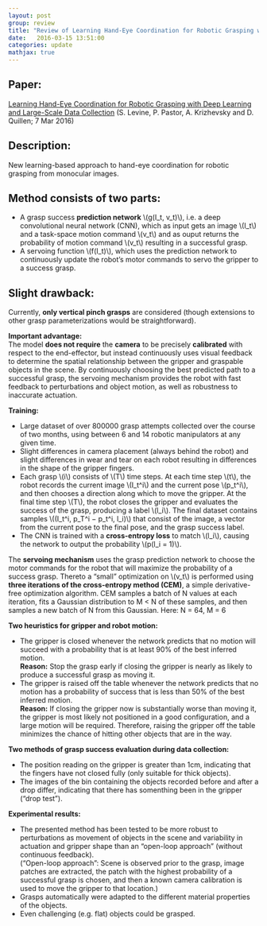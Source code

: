 ```yaml
---
layout: post
group: review
title: "Review of Learning Hand-Eye Coordination for Robotic Grasping with Deep Learning and Large-Scale Data Collection"
date:   2016-03-15 13:51:00
categories: update
mathjax: true
---
```


## Paper:
[Learning Hand-Eye Coordination for Robotic Grasping with Deep Learning and Large-Scale Data Collection](http://arxiv.org/abs/1603.02199)
(S. Levine, P. Pastor, A. Krizhevsky and D. Quillen; 7 Mar 2016)


## Description:
New learning-based approach to hand-eye coordination for robotic grasping from monocular images. 


## Method consists of two parts:
*  A grasp success __prediction network__ \\(g(I_t, v_t)\\), i.e. a deep convolutional neural network (CNN), which as input gets an image \\(I_t\\) and a task-space motion command \\(v_t\\) and as ouput returns the probability of motion command \\(v_t\\) resulting in a successful grasp.
*  A servoing function \\(f(I_t)\\), which uses the prediction network to continuously update the robot’s motor commands to servo the gripper to a success grasp. <br />


## Slight drawback:
Currently, **only vertical pinch grasps** are considered (though extensions to other grasp parameterizations would be straightforward).

__Important advantage:__ <br />
The model **does not require** the **camera** to be precisely **calibrated** with respect to the end-effector, 
but instead continuously uses visual feedback to determine the spatial relationship between the gripper and graspable 
objects in the scene. By continuously choosing the best predicted path to a successful grasp, the servoing mechanism provides the robot with fast feedback to perturbations and object motion, as well as robustness to inaccurate actuation.

**Training:** <br />
* Large dataset of over 800000 grasp attempts collected over the course of two months, using between 6 and 14 robotic manipulators at any given time.
* Slight differences in camera placement (always behind the robot) and slight differences in wear and tear on each robot resulting in differences in the shape of the gripper fingers. 
* Each grasp \\(i\\) consists of \\(T\\) time steps. At each time step \\(t\\), the robot records the current image \\(I_t^i\\) and the current pose \\(p_t^i\\), and then chooses a direction along which to move the gripper. At the final time step \\(T\\), the robot closes the gripper and evaluates the success of the grasp, producing a label \\(l_i\\). 
  The final dataset contains samples \\((I_t^i, p_T^i − p_t^i, l_i)\\) that consist of the image, a vector from the current pose to the final pose, and the grasp success label.
* The CNN is trained with a **cross-entropy loss** to match \\(l_i\\), causing the network to output the probability \\(p(l_i = 1)\\). 
  
The **servoing mechanism** uses the grasp prediction network to choose the motor commands for the robot that will maximize the probability of a success grasp. 
Thereto a “small” optimization on \\(v_t\\) is performed using **three iterations of the cross-entropy method (CEM)**, a simple derivative-free optimization algorithm.
CEM samples a batch of N values at each iteration, fits a Gaussian distribution to M < N of these samples, and then samples a new batch of N from this Gaussian. 
Here: N = 64, M = 6

**Two heuristics for gripper and robot motion:** <br />
* The gripper is closed whenever the network predicts that no motion will succeed with a probability that is at least 90% 
  of the best inferred motion. <br />
  **Reason:** Stop the grasp early if closing the gripper is nearly as likely to produce a successful grasp as moving it.
* The gripper is raised off the table whenever the network predicts that no motion has a probability of success that is 
  less than 50% of the best inferred motion. <br />
  **Reason:** If closing the gripper now is substantially worse than moving it, the gripper is most likely not positioned 
  in a good configuration, and a large motion will be required. Therefore, raising the gripper off the table minimizes
  the chance of hitting other objects that are in the way. 
  
**Two methods of grasp success evaluation during data collection:** <br />
* The position reading on the gripper is greater than 1cm, indicating that the fingers have not closed fully 
  (only suitable for thick objects). 
* The images of the bin containing the objects recorded before and after a drop differ, indicating that there 
  has somenthing been in the gripper (“drop test”). 

**Experimental results:** <br />
* The presented method has been tested to be more robust to perturbations as movement of objects in the scene and 
  variability in actuation and gripper shape than an “open-loop approach” (without continuous feedback). <br />
  (“Open-loop approach”: 
    Scene is observed prior to the grasp, image patches are extracted, the patch with the highest 
    probability of a successful grasp is chosen, and then a known camera calibration is used to move the gripper to that 
    location.)
* Grasps automatically were adapted to the different material properties of the objects. 
* Even challenging (e.g. flat) objects could be grasped.
